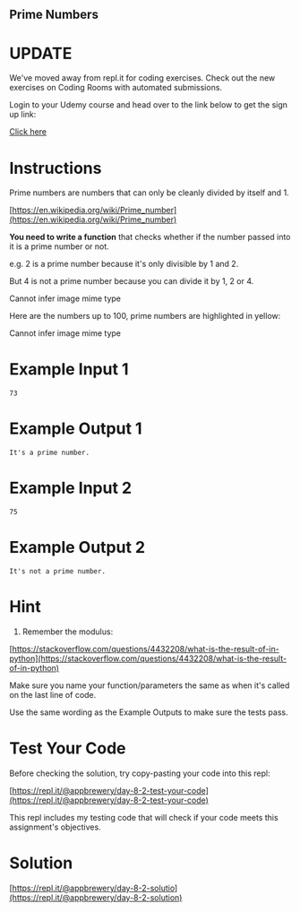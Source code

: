 ## Prime Numbers

# UPDATE

We've moved away from repl.it for coding exercises. Check out the new exercises on Coding Rooms with automated submissions.

Login to your Udemy course and head over to the link below to get the sign up link:

[Click here](https://www.udemy.com/course/100-days-of-code/learn/lecture/17825914#questions)

# Instructions

Prime numbers are numbers that can only be cleanly divided by itself and 1.

[https://en.wikipedia.org/wiki/Prime_number](https://en.wikipedia.org/wiki/Prime_number)

**You need to write a function** that checks whether if the number passed into it is a prime number or not.

e.g. 2 is a prime number because it's only divisible by 1 and 2.

But 4 is not a prime number because you can divide it by 1, 2 or 4.

Cannot infer image mime type

Here are the numbers up to 100, prime numbers are highlighted in yellow:

Cannot infer image mime type

# Example Input 1

`73`

# Example Output 1

`It's a prime number.`

# Example Input 2

`75`

# Example Output 2

`It's not a prime number.`

# Hint

1.  Remember the modulus:

[https://stackoverflow.com/questions/4432208/what-is-the-result-of-in-python](https://stackoverflow.com/questions/4432208/what-is-the-result-of-in-python)

Make sure you name your function/parameters the same as when it's called on the last line of code.

Use the same wording as the Example Outputs to make sure the tests pass.

# Test Your Code

Before checking the solution, try copy-pasting your code into this repl:

[https://repl.it/@appbrewery/day-8-2-test-your-code](https://repl.it/@appbrewery/day-8-2-test-your-code)

This repl includes my testing code that will check if your code meets this assignment's objectives.

# Solution

[https://repl.it/@appbrewery/day-8-2-solutio](https://repl.it/@appbrewery/day-8-2-solution)
